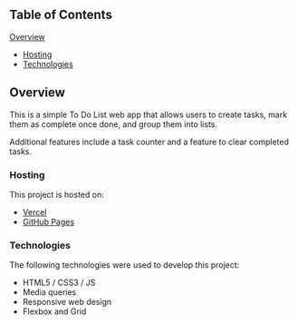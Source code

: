 ## Table of Contents

[Overview](#overview)
- [Hosting](#hosting)
- [Technologies](#technologies)

## Overview

This is a simple To Do List web app that allows users to create tasks, mark them as complete once done, and group them into lists.

Additional features include a task counter and a feature to clear completed tasks.

### Hosting


This project is hosted on:

- [Vercel](https://todo-list-rho-liard.vercel.app/)
- [GitHub Pages](https://private-lazy-val.github.io/todoList/)

### Technologies

The following technologies were used to develop this project:


- HTML5 / CSS3 / JS
- Media queries
- Responsive web design
- Flexbox and Grid
